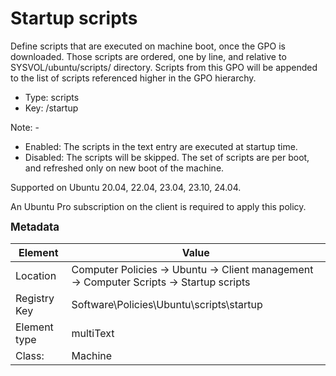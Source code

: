 # Startup scripts

Define scripts that are executed on machine boot, once the GPO is downloaded.
Those scripts are ordered, one by line, and relative to SYSVOL/ubuntu/scripts/ directory.
Scripts from this GPO will be appended to the list of scripts referenced higher in the GPO hierarchy.


- Type: scripts
- Key: /startup

Note: -
 * Enabled: The scripts in the text entry are executed at startup time.
 * Disabled: The scripts will be skipped.
 The set of scripts are per boot, and refreshed only on new boot of the machine.


Supported on Ubuntu 20.04, 22.04, 23.04, 23.10, 24.04.

An Ubuntu Pro subscription on the client is required to apply this policy.



<span style="font-size: larger;">**Metadata**</span>

| Element      | Value            |
| ---          | ---              |
| Location     | Computer Policies -> Ubuntu -> Client management -> Computer Scripts -> Startup scripts    |
| Registry Key | Software\Policies\Ubuntu\scripts\startup         |
| Element type | multiText |
| Class:       | Machine       |
